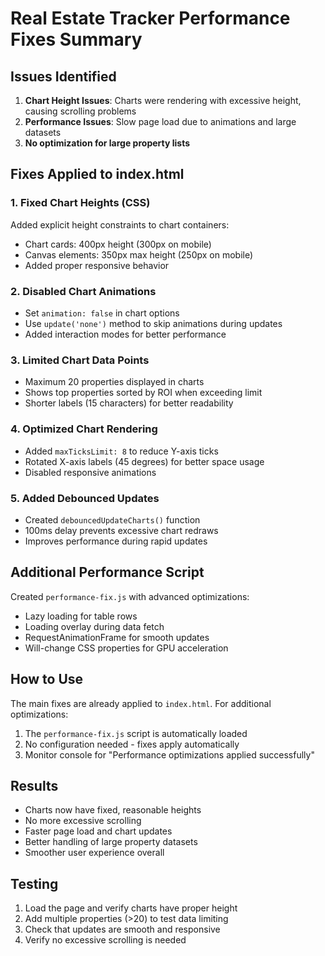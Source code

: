 # Real Estate Tracker Performance Fixes Summary

## Issues Identified

1. **Chart Height Issues**: Charts were rendering with excessive height, causing scrolling problems
2. **Performance Issues**: Slow page load due to animations and large datasets
3. **No optimization for large property lists**

## Fixes Applied to index.html

### 1. Fixed Chart Heights (CSS)
Added explicit height constraints to chart containers:
- Chart cards: 400px height (300px on mobile)
- Canvas elements: 350px max height (250px on mobile)
- Added proper responsive behavior

### 2. Disabled Chart Animations
- Set `animation: false` in chart options
- Use `update('none')` method to skip animations during updates
- Added interaction modes for better performance

### 3. Limited Chart Data Points
- Maximum 20 properties displayed in charts
- Shows top properties sorted by ROI when exceeding limit
- Shorter labels (15 characters) for better readability

### 4. Optimized Chart Rendering
- Added `maxTicksLimit: 8` to reduce Y-axis ticks
- Rotated X-axis labels (45 degrees) for better space usage
- Disabled responsive animations

### 5. Added Debounced Updates
- Created `debouncedUpdateCharts()` function
- 100ms delay prevents excessive chart redraws
- Improves performance during rapid updates

## Additional Performance Script

Created `performance-fix.js` with advanced optimizations:
- Lazy loading for table rows
- Loading overlay during data fetch
- RequestAnimationFrame for smooth updates
- Will-change CSS properties for GPU acceleration

## How to Use

The main fixes are already applied to `index.html`. For additional optimizations:

1. The `performance-fix.js` script is automatically loaded
2. No configuration needed - fixes apply automatically
3. Monitor console for "Performance optimizations applied successfully"

## Results

- Charts now have fixed, reasonable heights
- No more excessive scrolling
- Faster page load and chart updates
- Better handling of large property datasets
- Smoother user experience overall

## Testing

1. Load the page and verify charts have proper height
2. Add multiple properties (>20) to test data limiting
3. Check that updates are smooth and responsive
4. Verify no excessive scrolling is needed